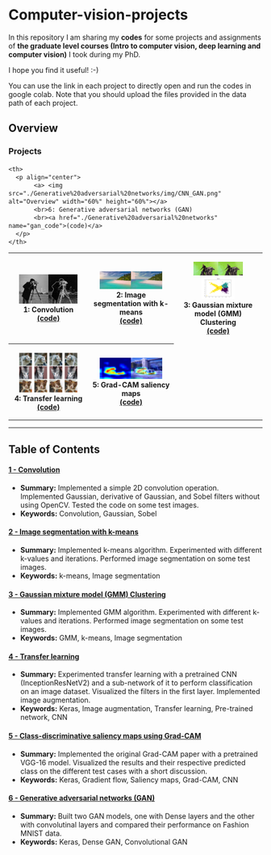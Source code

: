 # Computer-vision-projects

In this repository I am sharing my **codes** for some projects and assignments of **the graduate level courses (Intro to computer vision, deep learning and computer vision)** I took during my PhD.

I hope you find it useful! :-)

You can use the link in each project to directly open and run the codes in google colab. Note that you should upload the files provided in the data path of each project. 

## Overview

### Projects

<table style="width:100%">
  <tr>
    <th>
      <p align="center">
           <a> <img src="./Convolution/img/sobel.png" alt="Overview" width="80%" height="80%"></a>
           <br>1: Convolution
           <br><a href="./Convolution" name="convolution_code">(code)</a>
      </p>
    </th>
        <th><p align="center">
           <a><img src="./Image%20segmentation%20with%20k-means/img/segmented_image.png" alt="Overview" width="80%" height="80%"></a>
           <br>2: Image segmentation with k-means
           <br><a href="./Image%20segmentation%20with%20k-means/" name="kmeans_code">(code)</a>
        </p>
    </th>
      </th>
        <th><p align="center">
           <a><img src="./GMM/img/segmented_image_gmm.png" alt="Overview" width="60%" height="60%"></a>
           <a><img src="./GMM/img/gmm_anim.gif" alt="Overview" width="40%" height="40%"></a>
           <br> 3: Gaussian mixture model (GMM) Clustering
           <br><a href="./GMM/" name="GMM_code">(code)</a>
        </p>
    </th>
  </tr>
  <tr>
    <th>
      <p align="center">
           <a> <img src="./Transfer%20learning/img/transfer_image.JPG" alt="Overview" width="80%" height="80%"></a>
           <br>4: Transfer learning
           <br><a href="./Transfer%20learning" name="transfer_code">(code)</a>
      </p>
    </th>    
  
  <th>
      <p align="center">
           <a> <img src="./Grad-CAM%20saliency%20maps/img/gradcam_output.png" alt="Overview" width="80%" height="80%"></a>
           <br>5: Grad-CAM saliency maps
           <br><a href="./Grad-CAM%20saliency%20maps" name="gradcam_code">(code)</a>
      </p>
    </th>    
  
    <th>
      <p align="center">
           <a> <img src="./Generative%20adversarial%20networks/img/CNN_GAN.png" alt="Overview" width="60%" height="60%"></a>
           <br>6: Generative adversarial networks (GAN)
           <br><a href="./Generative%20adversarial%20networks" name="gan_code">(code)</a>
      </p>
    </th>    

  </tr>
</table>

--- 
## Table of Contents

#### [1 - Convolution](Convolution)
 - **Summary:** Implemented a simple 2D convolution operation. Implemented Gaussian, derivative of Gaussian, and Sobel filters without using OpenCV. Tested the code on some test images. 
 - **Keywords:** Convolution, Gaussian, Sobel
 
#### [2 - Image segmentation with k-means](Image%20segmentation%20with%20k-means)
 - **Summary:** Implemented k-means algorithm. Experimented with different k-values and iterations. Performed image segmentation on some test images.
 - **Keywords:** k-means, Image segmentation 

#### [3 - Gaussian mixture model (GMM) Clustering](GMM)
 - **Summary:** Implemented GMM algorithm. Experimented with different k-values and iterations. Performed image segmentation on some test images.
 - **Keywords:**  GMM, k-means, Image segmentation 

#### [4 - Transfer learning](Transfer%20learning)
 - **Summary:** Experimented transfer learning with a pretrained CNN (InceptionResNetV2) and a sub-network of it to perform classification on an image dataset. Visualized the filters in the first layer. Implemented image augmentation.
 - **Keywords:**  Keras, Image augmentation, Transfer learning, Pre-trained network, CNN

#### [5 - Class-discriminative saliency maps using Grad-CAM](Grad-CAM%20saliency%20maps)
 - **Summary:** Implemented the original Grad-CAM paper with a pretrained VGG-16 model. Visualized the results and their respective predicted class on the different test cases with a short discussion. 
 - **Keywords:**  Keras, Gradient flow, Saliency maps, Grad-CAM, CNN
 
 #### [6 - Generative adversarial networks (GAN)](Generative%20adversarial%20networks)
 - **Summary:** Built two GAN models, one with Dense layers and the other with convolutinal layers and compared their performance on Fashion MNIST data. 
 - **Keywords:**  Keras, Dense GAN, Convolutional GAN
